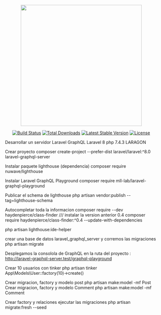 <p align="center"><a href="https://laravel.com" target="_blank"><img src="https://raw.githubusercontent.com/laravel/art/master/logo-lockup/5%20SVG/2%20CMYK/1%20Full%20Color/laravel-logolockup-cmyk-red.svg" width="400"></a></p>

<p align="center">
<a href="https://travis-ci.org/laravel/framework"><img src="https://travis-ci.org/laravel/framework.svg" alt="Build Status"></a>
<a href="https://packagist.org/packages/laravel/framework"><img src="https://poser.pugx.org/laravel/framework/d/total.svg" alt="Total Downloads"></a>
<a href="https://packagist.org/packages/laravel/framework"><img src="https://poser.pugx.org/laravel/framework/v/stable.svg" alt="Latest Stable Version"></a>
<a href="https://packagist.org/packages/laravel/framework"><img src="https://poser.pugx.org/laravel/framework/license.svg" alt="License"></a>
</p>

Desarrollar un servidor Laravel GraphQL 
Laravel 8  php 7.4.3 LARAGON

Crear proyecto
composer create-project --prefer-dist laravel/laravel:^8.0  laravel-graphql-server

Instalar paquete lighthouse (dependencia)
composer require nuwave/lighthouse

Instalar Laravel GraphQL Playground
composer require mll-lab/laravel-graphql-playground

Publicar el schema de lighthouse
php artisan vendor:publish --tag=lighthouse-schema

Autocompletar toda la informacion
composer require --dev haydenpierce/class-finder /// instalar la version anterior 0.4
composer require haydenpierce/class-finder:^0.4 --update-with-dependencies

php artisan lighthouse:ide-helper

crear una base de datos laravel_graphql_server y corremos las migraciones
php artisan migrate

Desplegamos la consolola de GraphQL en la ruta del proyecto :
http://laravel-graphql-server.test/graphql-playground

Crear 10 usuarios con tinker
php artisan tinker 
App\Models\User::factory(10)->create()

Crear migracion, factory y modelo post
php artisan make:model -mf Post
Crear migracion, factory y modelo Comment
php artisan make:model -mf Comment

Crear factory y relaciones ejecutar las migraciones
php artisan migrate:fresh --seed


<!-- QUERY graphql -->

<!-- --- GET USERS ---
{
  users{
    paginatorInfo{
      count
      currentPage
      hasMorePages
      lastPage
      perPage
      total
    }
    data{
      id
      name
      email
      posts {
        id
        title
        content
      }
    }
  }
}
--- end ---

--- GET COMMENTS ---

{
  comments{
    paginatorInfo{
      count
      currentPage
      hasMorePages
      lastPage
      perPage
      total
    }
    data{
      id
      reply
      post{
        title
        content
        author{
          id
          name
          email
        }
      }
    }
  }
}
--- end ---

--- GET USER ID ---

 {
  user(id: 1){
    name
    email
    created_at
    posts{
      id
      title
      comments{
        id
        reply
      }
    }
  }
}
--- end --- -->

<!-- Mutaciones graphql  -->

<!-- --- createPost ---
mutation{
  createPost(
    author_id:1,
    title:"Nuevo titulo regitrado new new",
    content:"hola k ase"){
    id
    title
    content
    author{
      id
      name
    }
  }
}
--- end ---

--- updatePost ---

mutation{
  updatePost(
    id: 32
    title: "Nuevo post id 32 actualizado a las 7:20"
    content:"Este es un nuevo contenido"
    author_id:7
  ){
    id
    title
    content
  }
}
--- end ---

--- deletePost ---
mutation{
  deletePost(id:1){
    id
		title
  }
}
--- end ---
 -->
